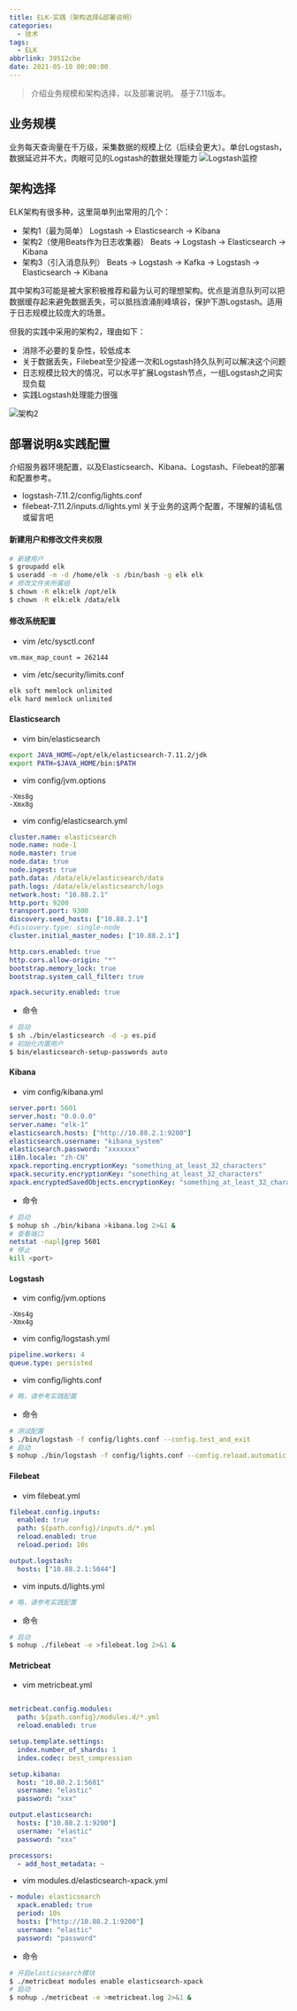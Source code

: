 ```yaml
---
title: ELK-实践（架构选择&部署说明）
categories:
  - 技术
tags:
  - ELK
abbrlink: 39512cbe
date: 2021-05-10 00:00:00
---
```


> 介绍业务规模和架构选择，以及部署说明。
基于7.11版本。

<!-- more -->

## 业务规模
业务每天查询量在千万级，采集数据的规模上亿（后续会更大）。单台Logstash，数据延迟并不大，肉眼可见的Logstash的数据处理能力
![Logstash监控](https://gitee.com/lights8080/lights8080-oss/raw/master/2021/05/lmWxyk.jpg)

## 架构选择
ELK架构有很多种，这里简单列出常用的几个：
* 架构1（最为简单）
  Logstash -> Elasticsearch -> Kibana
* 架构2（使用Beats作为日志收集器）
  Beats -> Logstash -> Elasticsearch -> Kibana
* 架构3（引入消息队列）
  Beats -> Logstash -> Kafka -> Logstash -> Elasticsearch -> Kibana

其中架构3可能是被大家积极推荐和最为认可的理想架构。优点是消息队列可以把数据缓存起来避免数据丢失，可以抵挡浪涌削峰填谷，保护下游Logstash。适用于日志规模比较庞大的场景。

但我的实践中采用的架构2，理由如下：
* 消除不必要的复杂性，较低成本
* 关于数据丢失，Filebeat至少投递一次和Logstash持久队列可以解决这个问题
* 日志规模比较大的情况，可以水平扩展Logstash节点，一组Logstash之间实现负载
* 实践Logstash处理能力很强

![架构2](https://www.elastic.co/guide/en/logstash/7.11/static/images/deploy3.png)

## 部署说明&实践配置
介绍服务器环境配置，以及Elasticsearch、Kibana、Logstash、Filebeat的部署和配置参考。

* logstash-7.11.2/config/lights.conf
* filebeat-7.11.2/inputs.d/lights.yml
关于业务的这两个配置，不理解的请私信或留言吧


#### 新建用户和修改文件夹权限
```sh
# 新建用户
$ groupadd elk
$ useradd -m -d /home/elk -s /bin/bash -g elk elk
# 修改文件夹所属组
$ chown -R elk:elk /opt/elk
$ chown -R elk:elk /data/elk
```

#### 修改系统配置
* vim /etc/sysctl.conf
```sh
vm.max_map_count = 262144
```

* vim /etc/security/limits.conf
```sh
elk soft memlock unlimited
elk hard memlock unlimited
```

#### Elasticsearch

* vim bin/elasticsearch
```sh
export JAVA_HOME=/opt/elk/elasticsearch-7.11.2/jdk
export PATH=$JAVA_HOME/bin:$PATH
```

* vim config/jvm.options
```
-Xms8g
-Xmx8g
```

* vim config/elasticsearch.yml
```yaml
cluster.name: elasticsearch
node.name: node-1
node.master: true
node.data: true
node.ingest: true
path.data: /data/elk/elasticsearch/data
path.logs: /data/elk/elasticsearch/logs
network.host: "10.88.2.1"
http.port: 9200
transport.port: 9300
discovery.seed_hosts: ["10.88.2.1"]
#discovery.type: single-node
cluster.initial_master_nodes: ["10.88.2.1"]

http.cors.enabled: true
http.cors.allow-origin: "*"
bootstrap.memory_lock: true
bootstrap.system_call_filter: true

xpack.security.enabled: true
```

* 命令
```sh
# 启动
$ sh ./bin/elasticsearch -d -p es.pid
# 初始化内置用户
$ bin/elasticsearch-setup-passwords auto
```

#### Kibana

* vim config/kibana.yml
```yaml
server.port: 5601
server.host: "0.0.0.0"
server.name: "elk-1"
elasticsearch.hosts: ["http://10.88.2.1:9200"]
elasticsearch.username: "kibana_system"
elasticsearch.password: "xxxxxxx"
i18n.locale: "zh-CN"
xpack.reporting.encryptionKey: "something_at_least_32_characters"
xpack.security.encryptionKey: "something_at_least_32_characters"
xpack.encryptedSavedObjects.encryptionKey: "something_at_least_32_characters"
```

* 命令
```sh
# 启动
$ nohup sh ./bin/kibana >kibana.log 2>&1 &
# 查看端口
netstat -napl|grep 5601
# 停止
kill <port>
```

#### Logstash

* vim config/jvm.options
```
-Xms4g
-Xmx4g
```

* vim config/logstash.yml
```yaml
pipeline.workers: 4
queue.type: persisted
```

* vim config/lights.conf

```yaml
# 略，请参考实践配置
```

* 命令
```sh
# 测试配置
$ ./bin/logstash -f config/lights.conf --config.test_and_exit
# 启动
$ nohup ./bin/logstash -f config/lights.conf --config.reload.automatic > logstash.log &
```

#### Filebeat

* vim filebeat.yml
```yaml
filebeat.config.inputs:
  enabled: true
  path: ${path.config}/inputs.d/*.yml
  reload.enabled: true
  reload.period: 10s

output.logstash:
  hosts: ["10.88.2.1:5044"]
```

* vim inputs.d/lights.yml
```yaml
# 略，请参考实践配置
```

* 命令
```sh
# 启动
$ nohup ./filebeat -e >filebeat.log 2>&1 &
```

#### Metricbeat

* vim metricbeat.yml
```yaml

metricbeat.config.modules:
  path: ${path.config}/modules.d/*.yml
  reload.enabled: true

setup.template.settings:
  index.number_of_shards: 1
  index.codec: best_compression

setup.kibana:
  host: "10.88.2.1:5601"
  username: "elastic"
  password: "xxx"

output.elasticsearch:
  hosts: ["10.88.2.1:9200"]
  username: "elastic"
  password: "xxx"

processors:
  - add_host_metadata: ~
```

* vim modules.d/elasticsearch-xpack.yml
```yaml
- module: elasticsearch
  xpack.enabled: true
  period: 10s
  hosts: ["http://10.88.2.1:9200"]
  username: "elastic"
  password: "password"
```

* 命令
```sh
# 开启elasticsearch模块
$ ./metricbeat modules enable elasticsearch-xpack
# 启动
$ nohup ./metricbeat -e >metricbeat.log 2>&1 &
```



